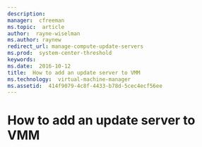```yaml
---
description:  
manager:  cfreeman
ms.topic:  article
author:  rayne-wiselman
ms.author: raynew
redirect_url: manage-compute-update-servers
ms.prod:  system-center-threshold
keywords:  
ms.date:  2016-10-12
title:  How to add an update server to VMM
ms.technology:  virtual-machine-manager
ms.assetid:  414f9079-4c8f-4433-b78d-5cec4ecf56ee
---
```


# How to add an update server to VMM
